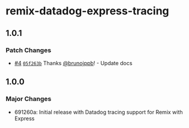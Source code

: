 # remix-datadog-express-tracing

## 1.0.1

### Patch Changes

- [#4](https://github.com/brunojppb/remix-datadog-express-tracing/pull/4)
  [`05f263b`](https://github.com/brunojppb/remix-datadog-express-tracing/commit/05f263b32f5d948373f23f2ba6803b69b1c6d89e)
  Thanks [@brunojppb](https://github.com/brunojppb)! - Update docs

## 1.0.0

### Major Changes

- 691260a: Initial release with Datadog tracing support for Remix with Express
